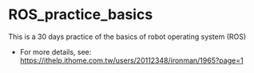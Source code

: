 # ROS_practice_basics
This is a 30 days practice of the basics of robot operating system (ROS)

* For more details, see: https://ithelp.ithome.com.tw/users/20112348/ironman/1965?page=1
